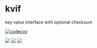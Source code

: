 # kvif
key value interface with optional checksum

[![codecov](https://codecov.io/gh/takanoriyanagitani/kvif/branch/master/graph/badge.svg)](https://codecov.io/gh/takanoriyanagitani/kvif)

![](https://github.com/takanoriyanagitani/kvif/workflows/CI/badge.svg)
![](https://github.com/takanoriyanagitani/kvif/workflows/Node%20CI/badge.svg)
![](https://github.com/takanoriyanagitani/kvif/workflows/Node-6%20CI/badge.svg)
